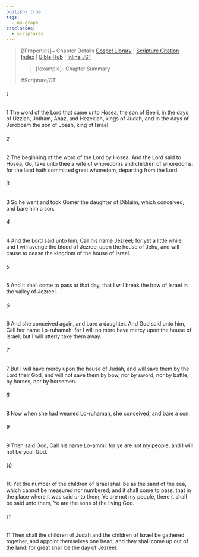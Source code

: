 ```yaml
---
publish: true
tags:
  - no-graph
cssclasses:
  - scriptures
---
```

>[!Properties]+ Chapter Details
>[Gospel Library](https://churchofjesuschrist.org/study/scriptures/ot/hosea/1?lang=eng)    |    [Scripture Citation Index](https://scriptures.byu.edu/#08001::c08001)    |    [Bible Hub](https://biblehub.com/hosea/1.htm)    |    [Inline JST](https://scripturetoolbox.com/html/ic/Hosea/1.html)
>>[!example]- Chapter Summary
>> 
> 
>
>#Scripture/OT
###### 1
1 The word of the Lord that came unto Hosea, the son of Beeri, in the days of Uzziah, Jotham, Ahaz, and Hezekiah, kings of Judah, and in the days of Jeroboam the son of Joash, king of Israel.
###### 2
2 The beginning of the word of the Lord by Hosea. And the Lord said to Hosea, Go, take unto thee a wife of whoredoms and children of whoredoms: for the land hath committed great whoredom, departing from the Lord.
###### 3
3 So he went and took Gomer the daughter of Diblaim; which conceived, and bare him a son.
###### 4
4 And the Lord said unto him, Call his name Jezreel; for yet a little while, and I will avenge the blood of Jezreel upon the house of Jehu, and will cause to cease the kingdom of the house of Israel.
###### 5
5 And it shall come to pass at that day, that I will break the bow of Israel in the valley of Jezreel.
###### 6
6 And she conceived again, and bare a daughter. And God said unto him, Call her name Lo-ruhamah: for I will no more have mercy upon the house of Israel; but I will utterly take them away.
###### 7
7 But I will have mercy upon the house of Judah, and will save them by the Lord their God, and will not save them by bow, nor by sword, nor by battle, by horses, nor by horsemen.
###### 8
8 Now when she had weaned Lo-ruhamah, she conceived, and bare a son.
###### 9
9 Then said God, Call his name Lo-ammi: for ye are not my people, and I will not be your God.
###### 10
10 Yet the number of the children of Israel shall be as the sand of the sea, which cannot be measured nor numbered; and it shall come to pass, that in the place where it was said unto them, Ye are not my people, there it shall be said unto them, Ye are the sons of the living God.
###### 11
11 Then shall the children of Judah and the children of Israel be gathered together, and appoint themselves one head, and they shall come up out of the land: for great shall be the day of Jezreel.
